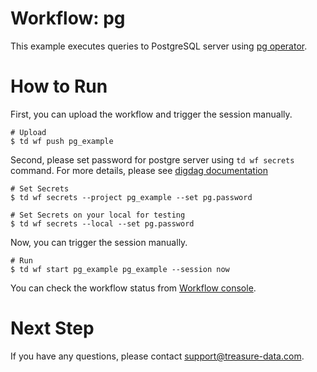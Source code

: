 # Workflow: pg

This example executes queries to PostgreSQL server using [pg operator](http://docs.digdag.io/operators/pg.html).

# How to Run

First, you can upload the workflow and trigger the session manually.

    # Upload
    $ td wf push pg_example

Second, please set password for postgre server using `td wf secrets` command. For more details, please see [digdag documentation](http://docs.digdag.io/command_reference.html#secrets)

    # Set Secrets
    $ td wf secrets --project pg_example --set pg.password

    # Set Secrets on your local for testing
    $ td wf secrets --local --set pg.password

Now, you can trigger the session manually.

    # Run
    $ td wf start pg_example pg_example --session now

You can check the workflow status from [Workflow console](https://workflows.treasuredata.com/).

# Next Step

If you have any questions, please contact support@treasure-data.com.

